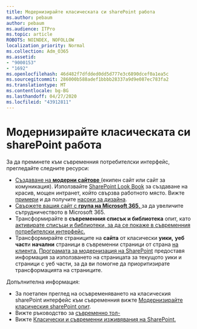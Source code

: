 ```yaml
---
title: Модернизирайте класическата си sharePoint работа
ms.author: pebaum
author: pebaum
ms.audience: ITPro
ms.topic: article
ROBOTS: NOINDEX, NOFOLLOW
localization_priority: Normal
ms.collection: Adm_O365
ms.assetid:
- "9000153"
- "1692"
ms.openlocfilehash: 46d482f7dfdded0dd5d777e3c6890dcef0a1ea5c
ms.sourcegitcommit: 286000b588adef1bbbb28337a9d9e087ec783fa2
ms.translationtype: MT
ms.contentlocale: bg-BG
ms.lasthandoff: 04/27/2020
ms.locfileid: "43912811"
---
```

# <a name="modernize-your-classic-sharepoint-experience"></a>Модернизирайте класическата си sharePoint работа

За да преминете към съвременния потребителски интерфейс, прегледайте следните ресурси:

- [Създаване на **модерни сайтове** ](https://support.office.com/article/create-a-team-site-in-sharepoint-ef10c1e7-15f3-42a3-98aa-b5972711777d) (екипен сайт или сайт за комуникация). Използвайте [SharePoint Look Book](https://lookbook.microsoft.com/assets/SharePoint_lookbook_2019.pdf) за създаване на красив, мощен интранет, който свързва работното място. Вижте [примери](https://lookbook.microsoft.com/) и да получите [насоки за дизайна](https://spdesign.azurewebsites.net/).
- [Свържете вашия сайт с **група на Microsoft 365,** ](https://docs.microsoft.com/sharepoint/dev/transform/modernize-connect-to-office365-group) за да увеличите сътрудничеството в Microsoft 365.
- Трансформирайте в **съвременния списък и библиотека** опит, като [активирате списъци и библиотеки, за да се покаже в съвременния потребителски интерфейс.](https://docs.microsoft.com/sharepoint/dev/transform/modernize-userinterface-lists-and-libraries)
- Трансформирайте страниците на **сайта** от класически **уики,** **уеб част**и **начални** страници в съвременни страници от страна [на клиента.](https://docs.microsoft.com/sharepoint/dev/transform/modernize-userinterface-site-pages) [Програмата за модернизация на SharePoint](https://docs.microsoft.com/sharepoint/dev/transform/modernize-scanner) предоставя информация за използването на страницата за текущото уики и страници с уеб части, за да ви помогне да приоритизирате трансформацията на страниците.

Допълнителна информация:

- За поетапен преглед на осъвременяването на класическия sharePoint интерфейс към съвременния вижте [Модернизирайте класическия sharePoint опит](https://docs.microsoft.com/sharepoint/dev/transform/modernize-classic-sites).
- Вижте ръководство за [съвременно тол-](https://docs.microsoft.com/sharepoint/guide-to-sharepoint-modern-experience)
- Вижте [Класически и съвременни изживявания на SharePoint.](https://support.office.com/article/sharepoint-classic-and-modern-experiences-5725c103-505d-4a6e-9350-300d3ec7d73f)
